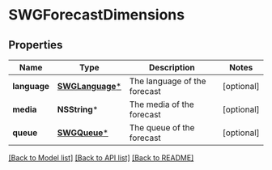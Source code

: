 # SWGForecastDimensions

## Properties
Name | Type | Description | Notes
------------ | ------------- | ------------- | -------------
**language** | [**SWGLanguage***](SWGLanguage.md) | The language of the forecast | [optional] 
**media** | **NSString*** | The media of the forecast | [optional] 
**queue** | [**SWGQueue***](SWGQueue.md) | The queue of the forecast | [optional] 

[[Back to Model list]](../README.md#documentation-for-models) [[Back to API list]](../README.md#documentation-for-api-endpoints) [[Back to README]](../README.md)


